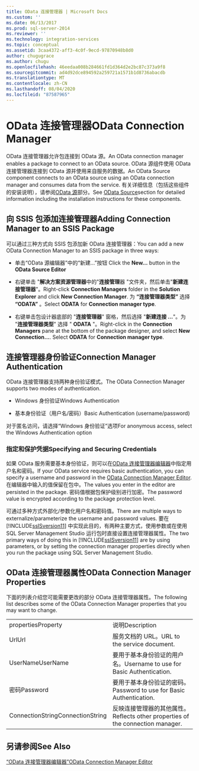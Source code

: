 ```yaml
---
title: OData 连接管理器 | Microsoft Docs
ms.custom: ''
ms.date: 06/13/2017
ms.prod: sql-server-2014
ms.reviewer: ''
ms.technology: integration-services
ms.topic: conceptual
ms.assetid: 3caa4372-aff3-4c0f-9ecd-97870948b8d0
author: chugugrace
ms.author: chugu
ms.openlocfilehash: 46eedaa008b284661fd1d364d2e2bc87c373a9f8
ms.sourcegitcommit: ad4d92dce894592a259721a1571b1d8736abacdb
ms.translationtype: MT
ms.contentlocale: zh-CN
ms.lasthandoff: 08/04/2020
ms.locfileid: "87587965"
---
```

# <a name="odata-connection-manager"></a><span data-ttu-id="1fbd7-102">OData 连接管理器</span><span class="sxs-lookup"><span data-stu-id="1fbd7-102">OData Connection Manager</span></span>
  <span data-ttu-id="1fbd7-103">OData 连接管理器允许包连接到 OData 源。</span><span class="sxs-lookup"><span data-stu-id="1fbd7-103">An OData connection manager enables a package to connect to an OData source.</span></span> <span data-ttu-id="1fbd7-104">OData 源组件使用 OData 连接管理器连接到 OData 源并使用来自服务的数据。</span><span class="sxs-lookup"><span data-stu-id="1fbd7-104">An OData Source component connects to an OData source using an OData connection manager and consumes data from the service.</span></span> <span data-ttu-id="1fbd7-105">有关详细信息（包括这些组件的安装说明），请参阅[OData 源](../data-flow/odata-source.md)部分。</span><span class="sxs-lookup"><span data-stu-id="1fbd7-105">See [OData Source](../data-flow/odata-source.md)section for detailed information including the installation instructions for these components.</span></span>  
  
## <a name="adding-connection-manager-to-an-ssis-package"></a><span data-ttu-id="1fbd7-106">向 SSIS 包添加连接管理器</span><span class="sxs-lookup"><span data-stu-id="1fbd7-106">Adding Connection Manager to an SSIS Package</span></span>  
 <span data-ttu-id="1fbd7-107">可以通过三种方式向 SSIS 包添加新 OData 连接管理器：</span><span class="sxs-lookup"><span data-stu-id="1fbd7-107">You can add a new OData Connection Manager to an SSIS package in three ways:</span></span>  
  
-   <span data-ttu-id="1fbd7-108">单击“OData 源编辑器”中的“新建…”按钮  </span><span class="sxs-lookup"><span data-stu-id="1fbd7-108">Click the **New...** button in the **OData Source Editor**</span></span>  
  
-   <span data-ttu-id="1fbd7-109">右键单击 "**解决方案资源管理器**中的"**连接管理**器 "文件夹，然后单击"**新建连接管理器**"。</span><span class="sxs-lookup"><span data-stu-id="1fbd7-109">Right-click **Connection Managers** folder in the **Solution Explorer** and click **New Connection Manager**.</span></span> <span data-ttu-id="1fbd7-110">为 **“连接管理器类型”** 选择 **“ODATA”** 。</span><span class="sxs-lookup"><span data-stu-id="1fbd7-110">Select **ODATA** for **Connection manager type**.</span></span>  
  
-   <span data-ttu-id="1fbd7-111">右键单击包设计器底部的 "**连接管理器**" 窗格，然后选择 "**新建连接 ...**"。为 "**连接管理器类型**" 选择 " **ODATA** "。</span><span class="sxs-lookup"><span data-stu-id="1fbd7-111">Right-click in the **Connection Managers** pane at the bottom of the package designer, and select **New Connection...**. Select **ODATA** for **Connection manager type**.</span></span>  
  
## <a name="connection-manager-authentication"></a><span data-ttu-id="1fbd7-112">连接管理器身份验证</span><span class="sxs-lookup"><span data-stu-id="1fbd7-112">Connection Manager Authentication</span></span>  
 <span data-ttu-id="1fbd7-113">OData 连接管理器支持两种身份验证模式。</span><span class="sxs-lookup"><span data-stu-id="1fbd7-113">The OData Connection Manager supports two modes of authentication.</span></span>  
  
-   <span data-ttu-id="1fbd7-114">Windows 身份验证</span><span class="sxs-lookup"><span data-stu-id="1fbd7-114">Windows Authentication</span></span>  
  
-   <span data-ttu-id="1fbd7-115">基本身份验证（用户名/密码）</span><span class="sxs-lookup"><span data-stu-id="1fbd7-115">Basic Authentication (username/password)</span></span>  
  
 <span data-ttu-id="1fbd7-116">对于匿名访问，请选择“Windows 身份验证”选项</span><span class="sxs-lookup"><span data-stu-id="1fbd7-116">For anonymous access, select the Windows Authentication option</span></span>  
  
### <a name="specifying-and-securing-credentials"></a><span data-ttu-id="1fbd7-117">指定和保护凭据</span><span class="sxs-lookup"><span data-stu-id="1fbd7-117">Specifying and Securing Credentials</span></span>  
 <span data-ttu-id="1fbd7-118">如果 OData 服务需要基本身份验证，则可以在[OData 连接管理器编辑器](../odata-connection-manager-editor.md)中指定用户名和密码。</span><span class="sxs-lookup"><span data-stu-id="1fbd7-118">If your OData service requires basic authentication, you can specify a username and password in the [OData Connection Manager Editor](../odata-connection-manager-editor.md).</span></span> <span data-ttu-id="1fbd7-119">在编辑器中输入的值保留在包中。</span><span class="sxs-lookup"><span data-stu-id="1fbd7-119">The values you enter in the editor are persisted in the package.</span></span> <span data-ttu-id="1fbd7-120">密码值根据包保护级别进行加密。</span><span class="sxs-lookup"><span data-stu-id="1fbd7-120">The password value is encrypted according to the package protection level.</span></span>  
  
 <span data-ttu-id="1fbd7-121">可通过多种方式外部化/参数化用户名和密码值。</span><span class="sxs-lookup"><span data-stu-id="1fbd7-121">There are multiple ways to externalize/parameterize the username and password values.</span></span> <span data-ttu-id="1fbd7-122">要在 [!INCLUDE[ssISversion11](../../includes/ssisversion11-md.md)] 中实现此目的，有两种主要方式，使用参数或在使用 SQL Server Management Studio 运行包时直接设置连接管理器属性。</span><span class="sxs-lookup"><span data-stu-id="1fbd7-122">The two primary ways of doing this in [!INCLUDE[ssISversion11](../../includes/ssisversion11-md.md)] are by using parameters, or by setting the connection manager properties directly when you run the package using SQL Server Management Studio.</span></span>  
  
## <a name="odata-connection-manager-properties"></a><span data-ttu-id="1fbd7-123">OData 连接管理器属性</span><span class="sxs-lookup"><span data-stu-id="1fbd7-123">OData Connection Manager Properties</span></span>  
 <span data-ttu-id="1fbd7-124">下面的列表介绍您可能需要更改的部分 OData 连接管理器属性。</span><span class="sxs-lookup"><span data-stu-id="1fbd7-124">The following list describes some of the OData Connection Manager properties that you may want to change.</span></span>  
  
|||  
|-|-|  
|<span data-ttu-id="1fbd7-125">properties</span><span class="sxs-lookup"><span data-stu-id="1fbd7-125">Property</span></span>|<span data-ttu-id="1fbd7-126">说明</span><span class="sxs-lookup"><span data-stu-id="1fbd7-126">Description</span></span>|  
|<span data-ttu-id="1fbd7-127">Url</span><span class="sxs-lookup"><span data-stu-id="1fbd7-127">Url</span></span>|<span data-ttu-id="1fbd7-128">服务文档的 URL。</span><span class="sxs-lookup"><span data-stu-id="1fbd7-128">URL to the service document.</span></span>|  
|<span data-ttu-id="1fbd7-129">UserName</span><span class="sxs-lookup"><span data-stu-id="1fbd7-129">UserName</span></span>|<span data-ttu-id="1fbd7-130">要用于基本身份验证的用户名。</span><span class="sxs-lookup"><span data-stu-id="1fbd7-130">Username to use for Basic Authentication.</span></span>|  
|<span data-ttu-id="1fbd7-131">密码</span><span class="sxs-lookup"><span data-stu-id="1fbd7-131">Password</span></span>|<span data-ttu-id="1fbd7-132">要用于基本身份验证的密码。</span><span class="sxs-lookup"><span data-stu-id="1fbd7-132">Password to use for Basic Authentication.</span></span>|  
|<span data-ttu-id="1fbd7-133">ConnectionString</span><span class="sxs-lookup"><span data-stu-id="1fbd7-133">ConnectionString</span></span>|<span data-ttu-id="1fbd7-134">反映连接管理器的其他属性。</span><span class="sxs-lookup"><span data-stu-id="1fbd7-134">Reflects other properties of the connection manager.</span></span>|  
  
## <a name="see-also"></a><span data-ttu-id="1fbd7-135">另请参阅</span><span class="sxs-lookup"><span data-stu-id="1fbd7-135">See Also</span></span>  
 [<span data-ttu-id="1fbd7-136">“OData 连接管理器编辑器”</span><span class="sxs-lookup"><span data-stu-id="1fbd7-136">OData Connection Manager Editor</span></span>](../odata-connection-manager-editor.md)  
  
  
